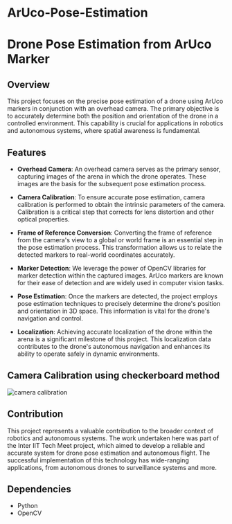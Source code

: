 # ArUco-Pose-Estimation

# Drone Pose Estimation from ArUco Marker

## Overview

This project focuses on the precise pose estimation of a drone using ArUco markers in conjunction with an overhead camera. The primary objective is to accurately determine both the position and orientation of the drone in a controlled environment. This capability is crucial for applications in robotics and autonomous systems, where spatial awareness is fundamental.

## Features

- **Overhead Camera**: An overhead camera serves as the primary sensor, capturing images of the arena in which the drone operates. These images are the basis for the subsequent pose estimation process.

- **Camera Calibration**: To ensure accurate pose estimation, camera calibration is performed to obtain the intrinsic parameters of the camera. Calibration is a critical step that corrects for lens distortion and other optical properties.

- **Frame of Reference Conversion**: Converting the frame of reference from the camera's view to a global or world frame is an essential step in the pose estimation process. This transformation allows us to relate the detected markers to real-world coordinates accurately.

- **Marker Detection**: We leverage the power of OpenCV libraries for marker detection within the captured images. ArUco markers are known for their ease of detection and are widely used in computer vision tasks.

- **Pose Estimation**: Once the markers are detected, the project employs pose estimation techniques to precisely determine the drone's position and orientation in 3D space. This information is vital for the drone's navigation and control.

- **Localization**: Achieving accurate localization of the drone within the arena is a significant milestone of this project. This localization data contributes to the drone's autonomous navigation and enhances its ability to operate safely in dynamic environments.

## Camera Calibration using checkerboard method
![camera calibration](https://github.com/Atharv-16/ArUco-Pose-Estimationn/assets/119600601/366e12e8-6638-403d-a657-47da5dd0d710)

## Contribution

This project represents a valuable contribution to the broader context of robotics and autonomous systems. The work undertaken here was part of the Inter IIT Tech Meet project, which aimed to develop a reliable and accurate system for drone pose estimation and autonomous flight. The successful implementation of this technology has wide-ranging applications, from autonomous drones to surveillance systems and more.

## Dependencies

- Python
- OpenCV
